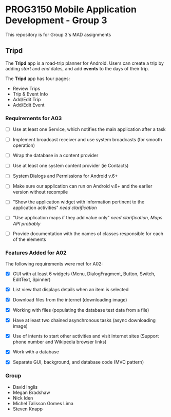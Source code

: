 # PROG3150 Mobile Application Development - Group 3
This repository is for Group 3's MAD assignments

## Tripd
The **Tripd** app is a road-trip planner for Android. Users can create a trip by adding *start* and *end* dates, and add **events** to the days of their trip.

The **Tripd** app has four pages:
* Review Trips
* Trip & Event Info
* Add/Edit Trip
* Add/Edit Event

### Requirements for A03
- [ ] Use at least one Service, which notifies the main application after a task
- [ ] Implement broadcast receiver and use system broadcasts (for smooth operation)
- [ ] Wrap the database in a content provider
- [ ] Use at least one system content provider (ie Contacts)
- [ ] System Dialogs and Permissions for Android v.6+
- [ ] Make sure our application can run on Android v.6+ and the earlier version without recompile
- [ ] "Show the application widget with information pertinent to the application activities" *need clarification*
- [ ] "Use application maps if they add value only" *need clarification, Maps API probably*
- [ ] Provide documentation with the names of classes responsible for each of the elements


### Features Added for A02
The following requirements were met for A02:
- [x] GUI with at least 6 widgets (Menu, DialogFragment, Button, Switch, EditText, Spinner)
- [x] List view that displays details when an item is selected
- [x] Download files from the internet (downloading image)
- [x] Working with files (populating the database test data from a file)
- [x] Have at least two chained asynchronous tasks (async downloading image)
- [x] Use of intents to start other activities and visit internet sites (Support phone number and Wikipedia browser links)
- [x] Work with a database
- [x] Separate GUI, background, and database code (MVC pattern)


### Group
* David Inglis
* Megan Bradshaw
* Nick Iden
* Michel Talisson Gomes Lima
* Steven Knapp
